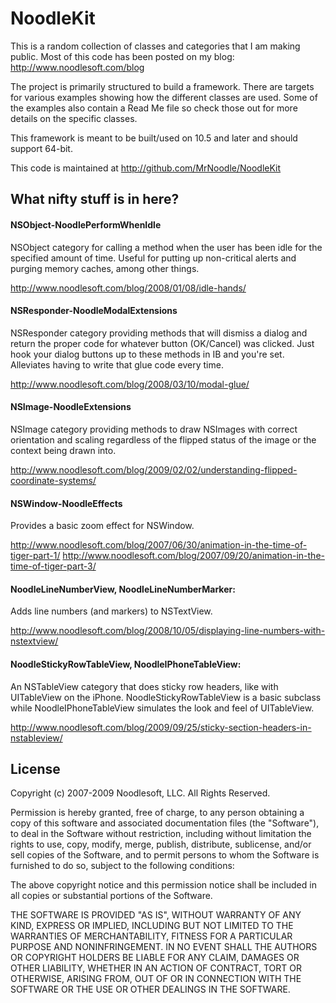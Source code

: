 NoodleKit
=========

This is a random collection of classes and categories that I am making public. Most of this code has been posted on my blog: <http://www.noodlesoft.com/blog>

The project is primarily structured to build a framework. There are targets for various examples showing how the different classes are used. Some of the examples also contain a Read Me file so check those out for more details on the specific classes.

This framework is meant to be built/used on 10.5 and later and should support 64-bit.

This code is maintained at <http://github.com/MrNoodle/NoodleKit>

What nifty stuff is in here?
----------------------------

#### NSObject-NoodlePerformWhenIdle
NSObject category for calling a method when the user has been idle for the specified amount of time. Useful for putting up non-critical alerts and purging memory caches, among other things.

<http://www.noodlesoft.com/blog/2008/01/08/idle-hands/>

#### NSResponder-NoodleModalExtensions
NSResponder category providing methods that will dismiss a dialog and return the proper code for whatever button (OK/Cancel) was clicked. Just hook your dialog buttons up to these methods in IB and you're set. Alleviates having to write that glue code every time.

<http://www.noodlesoft.com/blog/2008/03/10/modal-glue/>

#### NSImage-NoodleExtensions
NSImage category providing methods to draw NSImages with correct orientation and scaling regardless of the flipped status of the image or the context being drawn into.

<http://www.noodlesoft.com/blog/2009/02/02/understanding-flipped-coordinate-systems/>

#### NSWindow-NoodleEffects
Provides a basic zoom effect for NSWindow.

<http://www.noodlesoft.com/blog/2007/06/30/animation-in-the-time-of-tiger-part-1/>
<http://www.noodlesoft.com/blog/2007/09/20/animation-in-the-time-of-tiger-part-3/>

#### NoodleLineNumberView, NoodleLineNumberMarker:
Adds line numbers (and markers) to NSTextView.

<http://www.noodlesoft.com/blog/2008/10/05/displaying-line-numbers-with-nstextview/>

#### NoodleStickyRowTableView, NoodleIPhoneTableView:
An NSTableView category that does sticky row headers, like with UITableView on the iPhone. NoodleStickyRowTableView is a basic subclass while NoodleIPhoneTableView simulates the look and feel of UITableView.

<http://www.noodlesoft.com/blog/2009/09/25/sticky-section-headers-in-nstableview/>


License
-------

Copyright (c) 2007-2009 Noodlesoft, LLC. All Rights Reserved.

Permission is hereby granted, free of charge, to any person
obtaining a copy of this software and associated documentation
files (the "Software"), to deal in the Software without
restriction, including without limitation the rights to use,
copy, modify, merge, publish, distribute, sublicense, and/or sell
copies of the Software, and to permit persons to whom the
Software is furnished to do so, subject to the following
conditions:

The above copyright notice and this permission notice shall be
included in all copies or substantial portions of the Software.

THE SOFTWARE IS PROVIDED "AS IS", WITHOUT WARRANTY OF ANY KIND,
EXPRESS OR IMPLIED, INCLUDING BUT NOT LIMITED TO THE WARRANTIES
OF MERCHANTABILITY, FITNESS FOR A PARTICULAR PURPOSE AND
NONINFRINGEMENT. IN NO EVENT SHALL THE AUTHORS OR COPYRIGHT
HOLDERS BE LIABLE FOR ANY CLAIM, DAMAGES OR OTHER LIABILITY,
WHETHER IN AN ACTION OF CONTRACT, TORT OR OTHERWISE, ARISING
FROM, OUT OF OR IN CONNECTION WITH THE SOFTWARE OR THE USE OR
OTHER DEALINGS IN THE SOFTWARE.
